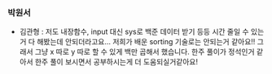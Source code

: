 
### 박원서
- 김관형 : 저도 내장함수, input 대신 sys로 백준 데이터 받기 등등 시간 줄일 수 있는거 다 해봤는데 안되더라고요... 저희가 배운 sorting 기술로는 안되는거 같아요!! 그래서 그냥 x 따로 y 따로 할 수 있게 백만 곱해서 했습니다. 한주 풀이가 정석인거 같아서 한주 풀이 보시면서 공부하시는게 더 도움되실거같아요!
